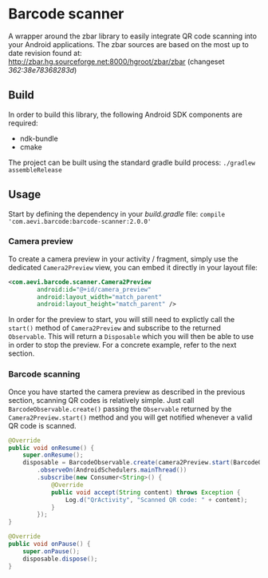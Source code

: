 # Barcode scanner
A wrapper around the zbar library to easily integrate QR code scanning into your Android applications. The zbar sources are based on the most up to date revision found at: http://zbar.hg.sourceforge.net:8000/hgroot/zbar/zbar (changeset _362:38e78368283d_)

## Build
In order to build this library, the following Android SDK components are required:
* ndk-bundle
* cmake

The project can be built using the standard gradle build process:
`./gradlew assembleRelease`

## Usage
Start by defining the dependency in your _build.gradle_ file:
`compile 'com.aevi.barcode:barcode-scanner:2.0.0'`

### Camera preview
To create a camera preview in your activity / fragment, simply use the dedicated `Camera2Preview` view, you can embed it directly in your layout file:
```xml
<com.aevi.barcode.scanner.Camera2Preview
        android:id="@+id/camera_preview"
        android:layout_width="match_parent"
        android:layout_height="match_parent" />
```
In order for the preview to start, you will still need to explictly call the `start()` method of `Camera2Preview` and subscribe to the returned `Observable`. This will return a `Disposable` which you will then be able to use in order to stop the preview. For a concrete example, refer to the next section.

### Barcode scanning
Once you have started the camera preview as described in the previous section, scanning QR codes is relatively simple. Just call `BarcodeObservable.create()` passing the `Observable` returned by the `Camera2Preview.start()` method and you will get notified whenever a valid QR code is scanned.

```java
@Override
public void onResume() {
    super.onResume();
    disposable = BarcodeObservable.create(camera2Preview.start(BarcodeObservable.IMAGE_FORMAT))
        .observeOn(AndroidSchedulers.mainThread())
        .subscribe(new Consumer<String>() {
            @Override
            public void accept(String content) throws Exception {
                Log.d("QrActivity", "Scanned QR code: " + content);
            }
        });
}

@Override
public void onPause() {
    super.onPause();
    disposable.dispose();
}
```